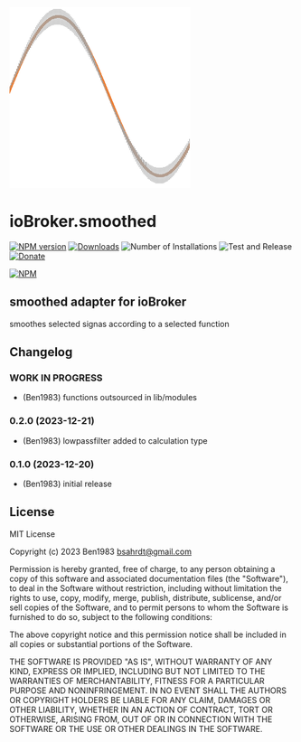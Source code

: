 ![Logo](admin/smoothed.png)
# ioBroker.smoothed

[![NPM version](https://img.shields.io/npm/v/iobroker.smoothed.svg)](https://www.npmjs.com/package/iobroker.smoothed)
[![Downloads](https://img.shields.io/npm/dm/iobroker.smoothed.svg)](https://www.npmjs.com/package/iobroker.smoothed)
![Number of Installations](https://iobroker.live/badges/smoothed-installed.svg)
![Test and Release](https://github.com/BenAhrdt/iobroker.smoothed/workflows/Test%20and%20Release/badge.svg)
[![Donate](https://img.shields.io/badge/paypal-donate%20|%20spenden-blue.svg)](https://paypal.me/besc83)

[![NPM](https://nodei.co/npm/iobroker.smoothed.png?downloads=true)](https://nodei.co/npm/iobroker.janitza-gridvis/)

## smoothed adapter for ioBroker
smoothes selected signas according to a selected function

## Changelog
<!--
	Placeholder for the next version (at the beginning of the line):
	### **WORK IN PROGRESS**
-->
### **WORK IN PROGRESS**
* (Ben1983) functions outsourced in lib/modules

### 0.2.0 (2023-12-21)
* (Ben1983) lowpassfilter added to calculation type

### 0.1.0 (2023-12-20)
* (Ben1983) initial release

## License
MIT License

Copyright (c) 2023 Ben1983 <bsahrdt@gmail.com>

Permission is hereby granted, free of charge, to any person obtaining a copy
of this software and associated documentation files (the "Software"), to deal
in the Software without restriction, including without limitation the rights
to use, copy, modify, merge, publish, distribute, sublicense, and/or sell
copies of the Software, and to permit persons to whom the Software is
furnished to do so, subject to the following conditions:

The above copyright notice and this permission notice shall be included in all
copies or substantial portions of the Software.

THE SOFTWARE IS PROVIDED "AS IS", WITHOUT WARRANTY OF ANY KIND, EXPRESS OR
IMPLIED, INCLUDING BUT NOT LIMITED TO THE WARRANTIES OF MERCHANTABILITY,
FITNESS FOR A PARTICULAR PURPOSE AND NONINFRINGEMENT. IN NO EVENT SHALL THE
AUTHORS OR COPYRIGHT HOLDERS BE LIABLE FOR ANY CLAIM, DAMAGES OR OTHER
LIABILITY, WHETHER IN AN ACTION OF CONTRACT, TORT OR OTHERWISE, ARISING FROM,
OUT OF OR IN CONNECTION WITH THE SOFTWARE OR THE USE OR OTHER DEALINGS IN THE
SOFTWARE.